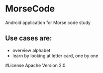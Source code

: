 # MorseCode
Android application for Morse code study

Use cases are:
---------------
* overview alphabet 
* learn by looking at letter card, one by one

[]()

#License
Apache Version 2.0